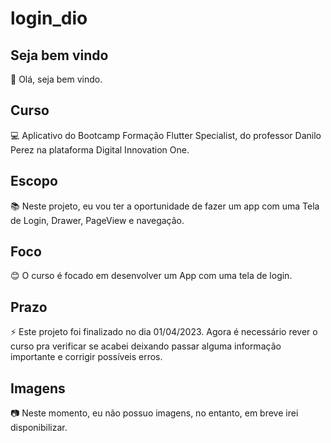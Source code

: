 # login_dio

## Seja bem vindo

👋 Olá, seja bem vindo.

## Curso

💻 Aplicativo do Bootcamp Formação Flutter Specialist, do professor Danilo Perez na plataforma Digital Innovation One.

## Escopo

📚 Neste projeto, eu vou ter a oportunidade de fazer um app com uma Tela de Login, Drawer, PageView e navegação.

## Foco

😊 O curso é focado em desenvolver um App com uma tela de login.

## Prazo

⚡ Este projeto foi finalizado no dia 01/04/2023. Agora é necessário rever o curso pra verificar se acabei deixando passar alguma informação importante e corrigir possíveis erros.

## Imagens

:camera: Neste momento, eu não possuo imagens, no entanto, em breve irei disponibilizar.
